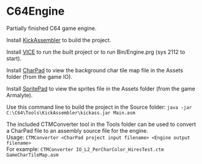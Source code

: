 # C64Engine
Partially finished C64 game engine.

Install [KickAssembler](http://theweb.dk/KickAssembler/Main.html#frontpage) to build the project.

Install [VICE](https://vice-emu.sourceforge.io/) to run the built project or to run Bin/Engine.prg (sys 2112 to start).

Install [CharPad](https://subchristsoftware.itch.io/charpad-free-edition) to view the background char tile map file in the Assets folder (from the game IO).

Install [SpritePad](https://subchristsoftware.itch.io/spritepad-pro) to view the sprites file in the Assets folder (from the game Armalyte).

Use this command line to build the project in the Source folder:
`java -jar C:\C64\Tools\KickAssembler\kickass.jar Main.asm`

The included CTMConverter tool in the Tools folder can be used to convert a CharPad file to an assembly source file for the engine.   
Usage: `CTMConverter <CharPad project input filename> <Engine output filename>`    
For example: `CTMConverter IO_L2_PerCharColor_HiresTest.ctm GameCharTileMap.asm`


  
